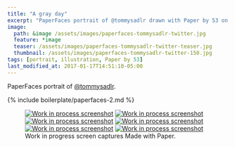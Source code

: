 ```yaml
---
title: "A gray day"
excerpt: "PaperFaces portrait of @tommysadlr drawn with Paper by 53 on an iPad."
image: 
  path: &image /assets/images/paperfaces-tommysadlr-twitter.jpg 
  feature: *image
  teaser: /assets/images/paperfaces-tommysadlr-twitter-teaser.jpg
  thumbnail: /assets/images/paperfaces-tommysadlr-twitter-150.jpg
tags: [portrait, illustration, Paper by 53]
last_modified_at: 2017-01-17T14:51:10-05:00
---
```


PaperFaces portrait of [@tommysadlr](http://twitter.com/tommysadlr).

{% include boilerplate/paperfaces-2.md %}

<figure class="third">
	<a href="/assets/images/paperfaces-tommysadlr-process-1-lg.jpg"><img src="/assets/images/paperfaces-tommysadlr-process-1-600.jpg" alt="Work in process screenshot"></a>
	<a href="/assets/images/paperfaces-tommysadlr-process-2-lg.jpg"><img src="/assets/images/paperfaces-tommysadlr-process-2-600.jpg" alt="Work in process screenshot"></a>
	<a href="/assets/images/paperfaces-tommysadlr-process-3-lg.jpg"><img src="/assets/images/paperfaces-tommysadlr-process-3-600.jpg" alt="Work in process screenshot"></a>
	<a href="/assets/images/paperfaces-tommysadlr-process-4-lg.jpg"><img src="/assets/images/paperfaces-tommysadlr-process-4-600.jpg" alt="Work in process screenshot"></a>
	<a href="/assets/images/paperfaces-tommysadlr-process-5-lg.jpg"><img src="/assets/images/paperfaces-tommysadlr-process-5-600.jpg" alt="Work in process screenshot"></a>
	<a href="/assets/images/paperfaces-tommysadlr-process-6-lg.jpg"><img src="/assets/images/paperfaces-tommysadlr-process-6-600.jpg" alt="Work in process screenshot"></a>
	<figcaption>Work in progress screen captures Made with Paper.</figcaption>
</figure>
